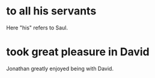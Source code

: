 # to all his servants

Here "his" refers to Saul.

# took great pleasure in David

Jonathan greatly enjoyed being with David.